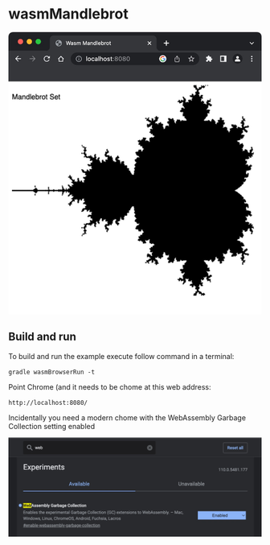 # wasmMandlebrot

![Output](output.jpg)

## Build and run

To build and run the example execute follow command in a terminal:
```shell
gradle wasmBrowserRun -t
```

Point Chrome (and it needs to be chome at this web address:
```
http://localhost:8080/
```

Incidentally you need a modern chome with the WebAssembly Garbage Collection
setting enabled

![Garbage Collection](gc.jpg)

